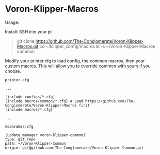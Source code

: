 # Voron-Klipper-Macros

Usage:

Install:
SSH into your pi:
> git clone https://github.com/The-Conglomerate/Voron-Klipper-Macros.git
> cd ~/klipper_config/macros
> ln -s ~/Voron-Klipper-Macros common

Modify your printer.cfg to load config, the common macros, then your custom macros. This will allow you to override common with yours if you choose.

`printer.cfg`
```
...

[include configs/*.cfg]
[include macros/common/*.cfg] # Load https://github.com/The-Conglomerate/Voron-Klipper-Macros first
[include macros/*.cfg]

...
```

`moonraker.cfg`
```
[update_manager voron-klipper-common]
type: git_repo
path: ~/Voron-Klipper-Common
origin: git@github.com:The-Conglomerate/Voron-Klipper-Common.git
```